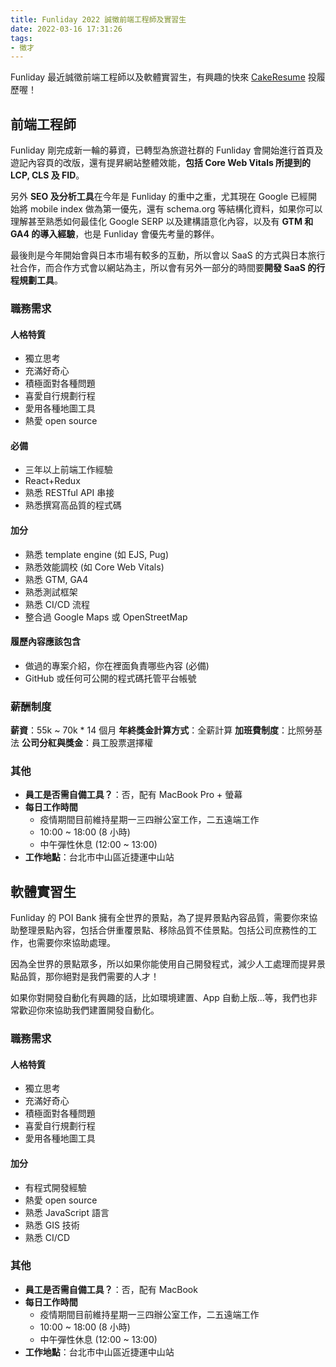 ```yaml
---
title: Funliday 2022 誠徵前端工程師及實習生
date: 2022-03-16 17:31:26
tags:
- 徵才
---
```


Funliday 最近誠徵前端工程師以及軟體實習生，有興趣的快來 [CakeResume](https://www.cakeresume.com/companies/funliday) 投履歷喔！

## 前端工程師

Funliday 剛完成新一輪的募資，已轉型為旅遊社群的 Funliday 會開始進行首頁及遊記內容頁的改版，還有提昇網站整體效能，**包括 Core Web Vitals 所提到的 LCP, CLS 及 FID**。

另外 **SEO 及分析工具**在今年是 Funliday 的重中之重，尤其現在 Google 已經開始將 mobile index 做為第一優先，還有 schema.org 等結構化資料，如果你可以理解甚至熟悉如何最佳化 Google SERP 以及建構語意化內容，以及有 **GTM 和 GA4 的導入經驗**，也是 Funliday 會優先考量的夥伴。

最後則是今年開始會與日本市場有較多的互動，所以會以 SaaS 的方式與日本旅行社合作，而合作方式會以網站為主，所以會有另外一部分的時間要**開發 SaaS 的行程規劃工具**。

### 職務需求

#### 人格特質

* 獨立思考
* 充滿好奇心
* 積極面對各種問題
* 喜愛自行規劃行程
* 愛用各種地圖工具
* 熱愛 open source

#### 必備

* 三年以上前端工作經驗
* React+Redux
* 熟悉 RESTful API 串接
* 熟悉撰寫高品質的程式碼

#### 加分

* 熟悉 template engine (如 EJS, Pug)
* 熟悉效能調校 (如 Core Web Vitals)
* 熟悉 GTM, GA4
* 熟悉測試框架
* 熟悉 CI/CD 流程
* 整合過 Google Maps 或 OpenStreetMap

#### 履歷內容應該包含

* 做過的專案介紹，你在裡面負責哪些內容 (必備)
* GitHub 或任何可公開的程式碼托管平台帳號

### 薪酬制度

**薪資**：55k ~ 70k * 14 個月
**年終獎金計算方式**：全薪計算
**加班費制度**：比照勞基法
**公司分紅與獎金**：員工股票選擇權

### 其他

* **員工是否需自備工具？**：否，配有 MacBook Pro + 螢幕
* **每日工作時間**
  * 疫情期間目前維持星期一三四辦公室工作，二五遠端工作
  * 10:00 ~ 18:00 (8 小時)
  * 中午彈性休息 (12:00 ~ 13:00)
* **工作地點**：台北市中山區近捷運中山站

## 軟體實習生

Funliday 的 POI Bank 擁有全世界的景點，為了提昇景點內容品質，需要你來協助整理景點內容，包括合併重覆景點、移除品質不佳景點。包括公司庶務性的工作，也需要你來協助處理。

因為全世界的景點眾多，所以如果你能使用自己開發程式，減少人工處理而提昇景點品質，那你絕對是我們需要的人才！

如果你對開發自動化有興趣的話，比如環境建置、App 自動上版...等，我們也非常歡迎你來協助我們建置開發自動化。

### 職務需求

#### 人格特質

* 獨立思考
* 充滿好奇心
* 積極面對各種問題
* 喜愛自行規劃行程
* 愛用各種地圖工具

#### 加分

* 有程式開發經驗
* 熱愛 open source
* 熟悉 JavaScript 語言
* 熟悉 GIS 技術
* 熟悉 CI/CD

### 其他

* **員工是否需自備工具？**：否，配有 MacBook
* **每日工作時間**  
  * 疫情期間目前維持星期一三四辦公室工作，二五遠端工作
  * 10:00 ~ 18:00 (8 小時)
  * 中午彈性休息 (12:00 ~ 13:00)
* **工作地點**：台北市中山區近捷運中山站
